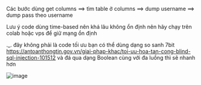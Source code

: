Các bước dùng get columns ==> tìm table ở columns ==> dump username ==> dump pass theo username

Lưu ý code dùng time-based nên khá lâu không ổn định nên hãy chạy trên colab hoặc vps để giữ mạng ổn định

._. đây không phải là code tối ưu bạn có thể dùng dạng so sanh 7bit https://antoanthongtin.gov.vn/giai-phap-khac/toi-uu-hoa-tan-cong-blind-sql-injection-101512
và đá qua dạng Boolean cùng với đa luồng thì sẽ nhanh hơn

![image](https://user-images.githubusercontent.com/89138607/209743492-c946047e-785c-456b-a16f-b434a2af340d.png)
